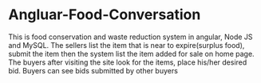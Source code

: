 # Angluar-Food-Conversation
This is food conservation and waste reduction system in angular, Node JS and MySQL. The sellers list the item that is near to expire(surplus food), submit the item then the system list the item added for sale on home page. The buyers after visiting the site look for the items, place his/her desired bid. Buyers can see bids submitted by other buyers
